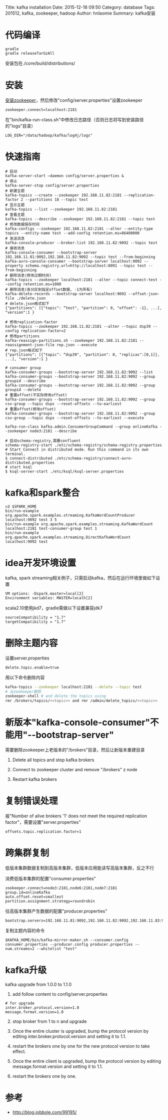 Title: kafka installation
Date: 2015-12-18 09:50
Category: database
Tags: 201512, kafka, zookeeper, hadoop 
Author: hnlaomie
Summary: kafka安装

代码编译
=================
```
gradle
gradle releaseTarGzAll
```
安装包在./core/build/distributions/

安装
=========================
[安装zookeeper](http://hnlaomie.github.io/posts/2015/07/zookeeper-installation/)，然后修改"config/server.properties"设置zookeeper
```
zookeeper.connect=localhost:2181
```

在"bin/kafka-run-class.sh"中修改日志路径（否则日志将写到安装路径的"logs"目录）
```
LOG_DIR="/data/hadoop/kafka/log4j/logs"
```

快速指南
=======================
```
# 启动
kafka-server-start –daemon config/server.properties &
# 停止
kafka-server-stop config/server.properties
# 新建主题
kafka-topics --create --zookeeper 192.168.11.82:2181 --replication-factor 2 --partitions 18 --topic test
# 显示主题
kafka-topics --list --zookeeper 192.168.11.82:2181
# 查看主题
kafka-topics --describe --zookeeper 192.168.11.82:2181 --topic test 
# 修改数据保存时间
kafka-configs --zookeeper 192.168.11.82:2181 --alter --entity-type topics --entity-name test --add-config retention.ms=86400000
# 发送消息
kafka-console-producer --broker-list 192.168.11.82:9092 --topic test
# 接收消息
kafka-console-consumer --bootstrap-server 192.168.11.81:9092,192.168.11.82:9092 --topic test --from-beginning
kafka-avro-console-consumer --bootstrap-server localhost:9092 --property schema.registry.url=http://localhost:8091 --topic test --from-beginning
# 删除消息(修改过期时间)
kafka-topics --zookeeper localhost:2181 --alter --topic connect-test --config retention.ms=1000
# 删除消息(各分区到指定offset数据, -1为所有)
kafka-delete-records --bootstrap-server localhost:9092 --offset-json-file ./delete.json
# delete.json格式如下
{"partitions": [{"topic": “test", "partition": 0, "offset": -1}, ...], "version":1 }

# 修改replication-factor
kafka-topics --zookeeper 192.168.11.82:2181 --alter --topic dsp39 --config replication-factor=2
# 修改partitions
kafka-reassign-partitions.sh --zookeeper 192.168.11.82:2181 --reassignment-json-file rep.json --execute
# rep.json格式如下
{"partitions": [{"topic": “dsp39", "partition": 0, "replicas":[0,1]}, ...], "version":1 }

# consumer group
kafka-consumer-groups --bootstrap-server 192.168.11.82:9092 --list
kafka-consumer-groups --bootstrap-server 192.168.11.82:9092 --group groupid --describe
kafka-consumer-groups --bootstrap-server 192.168.11.82:9092 --group groupid --delete
# 重置offset(不实际修改offset)
kafka-consumer-groups --bootstrap-server 192.168.11.82:9092 --group csv-group --topic dsps --reset-offsets --to-earliest
# 重置offset(修改offset)
kafka-consumer-groups --bootstrap-server 192.168.11.82:9092 --group csv-group --topic dsps --reset-offsets --to-earliest --execute

kafka-run-class kafka.admin.ConsumerGroupCommand --group onlineKafka --zookeeper node3:2181 --describe

# 启动schema-registry,需要confluent
schema-registry-start ./etc/schema-registry/schema-registry.properties
# Start Connect in distributed mode. Run this command in its own terminal.
$ connect-distributed ./etc/schema-registry/connect-avro-distributed.properties
# start ksql
$ ksql-server-start ./etc/ksql/ksql-server.properties
```

kafka和spark整合
==============================
```
cd $SPARK_HOME
bin/run-example org.apache.spark.examples.streaming.KafkaWordCountProducer localhost:9092 test 3 5
bin/run-example org.apache.spark.examples.streaming.KafkaWordCount localhost:2181 test-consumer-group test 1
bin/run-example org.apache.spark.examples.streaming.DirectKafkaWordCount localhost:9092 test
```

idea开发环境设置
==============================
kafka, spark streaming相关例子，只需启动kafka，然后在运行环境里做如下设置
```
VM options: -Dspark.master=local[2]
Environment variables: MASTER=localh[2]
```
scala2.10使用jkd7，gradle需做以下设置兼容jdk7
```
sourceCompatibility = "1.7"
targetCompatibility = "1.7"
```

删除主题内容
=================================
设置server.properties
```
delete.topic.enable=true
```
用以下命令删除内容
```bash
kafka-topics --zookeeper localhost:2181 --delete --topic test
# 从zookeeper删除
zookeeper-shell # and delete the topics using 
rmr /brokers/topics/<<topic>> and rmr /admin/delete_topics/<<topic>>
```

新版本"kafka-console-consumer"不能用"--bootstrap-server"
==========================================================
需要删除zookeeper上老版本的"/brokers"目录，然后让新版本重建目录

1. Delete all topics and stop kafka brokers

2. Connect to zookeeper cluster and remove "/brokers" z node

3. Restart kafka brokers

复制错误处理
======================
报"Number of alive brokers '1' does not meet the required replication factor"，需要设置"server.properties"
```
offsets.topic.replication.factor=1
```

跨集群复制
=======================
低版本集群数据复制到高版本集群，低版本应用能读写高版本集群，反之不行

消费低版本集群的配置"consumer.properties"
```
zookeeper.connect=node3:2181,node6:2181,node7:2181
group.id=onlineKafka
auto.offset.reset=smallest
partition.assignment.strategy=roundrobin
```
往高版本集群产生数据的配置"producer.properties"
```
bootstrap.servers=192.168.11.81:9092,192.168.11.82:9092,192.168.11.83:9092
```
复制主题内容的命令
```
$KAFKA_HOME/bin/kafka-mirror-maker.sh --consumer.config consumer.properties --producer.config producer.properties --num.streams=2 --whitelist "test"
```

kafka升级
========================
kafka upgrade from 1.0.0 to 1.1.0

1. add follow content to config/server.properties
```
# for upgrade
inter.broker.protocol.version=1.0
message.format.version=1.0
```

2. stop broker from 1 to n and upgrade

3. Once the entire cluster is upgraded, bump the protocol version by editing inter.broker.protocol.version and setting it to 1.1.

4. restart the brokers one by one for the new protocol version to take effect.

5. Once the entire client is upgraded, bump the protocol version by editing message.format.version and setting it to 1.1.

6. restart the brokers one by one.


参考
===============================
* <http://blog.jobbole.com/99195/>
